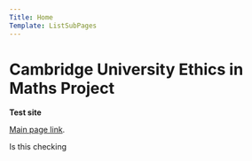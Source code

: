 ```yaml
---
Title: Home
Template: ListSubPages
---
```


# Cambridge University Ethics in Maths Project

**Test site**

[Main page link](/course/course).


Is this checking

